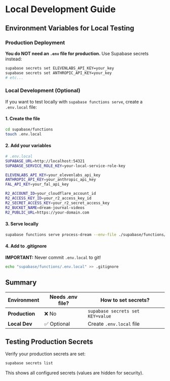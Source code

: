 # Local Development Guide

## Environment Variables for Local Testing

### Production Deployment
**You do NOT need an `.env` file for production.** Use Supabase secrets instead:

```bash
supabase secrets set ELEVENLABS_API_KEY=your_key
supabase secrets set ANTHROPIC_API_KEY=your_key
# etc...
```

### Local Development (Optional)

If you want to test locally with `supabase functions serve`, create a `.env.local` file:

#### 1. Create the file

```bash
cd supabase/functions
touch .env.local
```

#### 2. Add your variables

```bash
# .env.local
SUPABASE_URL=http://localhost:54321
SUPABASE_SERVICE_ROLE_KEY=your-local-service-role-key

ELEVENLABS_API_KEY=your_elevenlabs_api_key
ANTHROPIC_API_KEY=your_anthropic_api_key
FAL_API_KEY=your_fal_api_key

R2_ACCOUNT_ID=your_cloudflare_account_id
R2_ACCESS_KEY_ID=your_r2_access_key_id
R2_SECRET_ACCESS_KEY=your_r2_secret_access_key
R2_BUCKET_NAME=dream-journal-videos
R2_PUBLIC_URL=https://your-domain.com
```

#### 3. Serve locally

```bash
supabase functions serve process-dream --env-file ./supabase/functions/.env.local
```

#### 4. Add to .gitignore

**IMPORTANT:** Never commit `.env.local` to git!

```bash
echo "supabase/functions/.env.local" >> .gitignore
```

## Summary

| Environment | Needs .env file? | How to set secrets? |
|-------------|------------------|---------------------|
| **Production** | ❌ No | `supabase secrets set KEY=value` |
| **Local Dev** | ✅ Optional | Create `.env.local` file |

## Testing Production Secrets

Verify your production secrets are set:

```bash
supabase secrets list
```

This shows all configured secrets (values are hidden for security).

